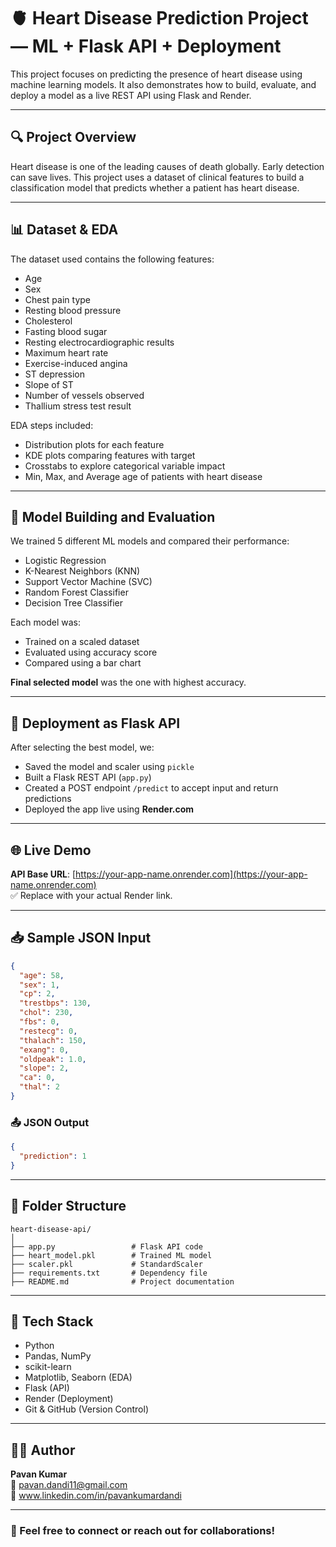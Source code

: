 
# 🫀 Heart Disease Prediction Project — ML + Flask API + Deployment

This project focuses on predicting the presence of heart disease using machine learning models. It also demonstrates how to build, evaluate, and deploy a model as a live REST API using Flask and Render.

---

## 🔍 Project Overview

Heart disease is one of the leading causes of death globally. Early detection can save lives. This project uses a dataset of clinical features to build a classification model that predicts whether a patient has heart disease.

---

## 📊 Dataset & EDA

The dataset used contains the following features:

- Age
- Sex
- Chest pain type
- Resting blood pressure
- Cholesterol
- Fasting blood sugar
- Resting electrocardiographic results
- Maximum heart rate
- Exercise-induced angina
- ST depression
- Slope of ST
- Number of vessels observed
- Thallium stress test result

EDA steps included:
- Distribution plots for each feature
- KDE plots comparing features with target
- Crosstabs to explore categorical variable impact
- Min, Max, and Average age of patients with heart disease

---

## 🤖 Model Building and Evaluation

We trained 5 different ML models and compared their performance:

- Logistic Regression
- K-Nearest Neighbors (KNN)
- Support Vector Machine (SVC)
- Random Forest Classifier
- Decision Tree Classifier

Each model was:
- Trained on a scaled dataset
- Evaluated using accuracy score
- Compared using a bar chart

**Final selected model** was the one with highest accuracy.

---

## 🚀 Deployment as Flask API

After selecting the best model, we:

- Saved the model and scaler using `pickle`
- Built a Flask REST API (`app.py`)
- Created a POST endpoint `/predict` to accept input and return predictions
- Deployed the app live using **Render.com**

---

## 🌐 Live Demo

**API Base URL**: [https://your-app-name.onrender.com](https://your-app-name.onrender.com)  
✅ Replace with your actual Render link.

---

## 📥 Sample JSON Input

```json
{
  "age": 58,
  "sex": 1,
  "cp": 2,
  "trestbps": 130,
  "chol": 230,
  "fbs": 0,
  "restecg": 0,
  "thalach": 150,
  "exang": 0,
  "oldpeak": 1.0,
  "slope": 2,
  "ca": 0,
  "thal": 2
}
```

### 📤 JSON Output

```json
{
  "prediction": 1
}
```

---

## 📁 Folder Structure

```
heart-disease-api/
│
├── app.py                 # Flask API code
├── heart_model.pkl        # Trained ML model
├── scaler.pkl             # StandardScaler
├── requirements.txt       # Dependency file
├── README.md              # Project documentation
```

---

## 🧰 Tech Stack

- Python
- Pandas, NumPy
- scikit-learn
- Matplotlib, Seaborn (EDA)
- Flask (API)
- Render (Deployment)
- Git & GitHub (Version Control)

---

## 👨‍💻 Author

**Pavan Kumar**  
📧 pavan.dandi11@gmail.com  
🔗 www.linkedin.com/in/pavankumardandi

---

### 💬 Feel free to connect or reach out for collaborations!
